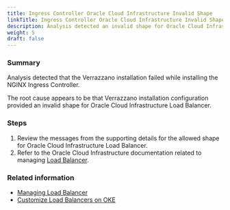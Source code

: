 ```yaml
---
title: Ingress Controller Oracle Cloud Infrastructure Invalid Shape
linkTitle: Ingress Controller Oracle Cloud Infrastructure Invalid Shape
description: Analysis detected an invalid shape for Oracle Cloud Infrastructure Load Balancer
weight: 5
draft: false
---
```


### Summary
Analysis detected that the Verrazzano installation failed while installing the NGINX Ingress Controller.

The root cause appears to be that Verrazzano installation configuration provided an invalid shape for Oracle Cloud Infrastructure Load Balancer.

### Steps
1. Review the messages from the supporting details for the allowed shape for Oracle Cloud Infrastructure Load Balancer.
2. Refer to the Oracle Cloud Infrastructure documentation related to managing [Load Balancer](https://docs.oracle.com/en-us/iaas/Content/Balance/Tasks/managingloadbalancer.htm#console).

### Related information
* [Managing Load Balancer](https://docs.oracle.com/en-us/iaas/Content/Balance/Tasks/managingloadbalancer.htm#console)
* [Customize Load Balancers on OKE](https://docs.oracle.com/en/cloud/iaas/verrazzano/vzdoc/docs/setup/customizing/ociloadbalancerips/)
